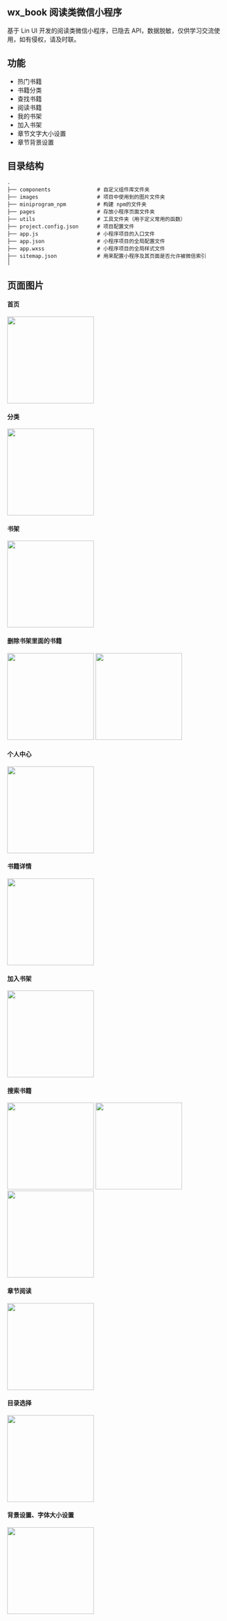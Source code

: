 ## wx_book 阅读类微信小程序
基于 Lin UI 开发的阅读类微信小程序，已隐去 API，数据脱敏，仅供学习交流使用，如有侵权，请及时联。  

## 功能
+ 热门书籍
+ 书籍分类
+ 查找书籍
+ 阅读书籍
+ 我的书架
+ 加入书架
+ 章节文字大小设置
+ 章节背景设置

## 目录结构
```
.
├── components               # 自定义组件库文件夹
├── images                   # 项目中使用到的图片文件夹
├── miniprogram_npm          # 构建 npm的文件夹
├── pages                    # 存放小程序页面文件夹
├── utils                    # 工具文件夹（用于定义常用的函数）
├── project.config.json      # 项目配置文件
├── app.js                   # 小程序项目的入口文件
├── app.json                 # 小程序项目的全局配置文件
├── app.wxss                 # 小程序项目的全局样式文件
├── sitemap.json             # 用来配置小程序及其页面是否允许被微信索引
│ 
```

## 页面图片
#### 首页
<img src="https://github.com/maker-pro/wx_book/assets/85552249/d4c7ee11-19b2-4088-931d-37062ca6a8b8" width="200" />

#### 分类
<img src="https://github.com/maker-pro/wx_book/assets/85552249/ffcb955d-6e6a-45f8-8e8f-de2ddabe66c9" width="200" />

#### 书架
<img src="https://github.com/maker-pro/wx_book/assets/85552249/904c07db-574f-4ac7-bfd6-b99ec18f8887" width="200" />

#### 删除书架里面的书籍
<img src="https://github.com/maker-pro/wx_book/assets/85552249/6991f54e-6697-4112-8bd3-2a103362d9e3" width="200" />
<img src="https://github.com/maker-pro/wx_book/assets/85552249/fde1833a-18f6-4953-a557-cbd2550c4b72" width="200" />

#### 个人中心
<img src="https://github.com/maker-pro/wx_book/assets/85552249/03370de4-d208-403f-8f04-62d29fafb493" width="200" />

#### 书籍详情
<img src="https://github.com/maker-pro/wx_book/assets/85552249/4988fb12-e776-4939-bed1-ccb1de20f7b2" width="200" />

#### 加入书架
<img src="https://github.com/maker-pro/wx_book/assets/85552249/1b5104c0-045a-4a94-91da-dc0850279627" width="200" />

#### 搜索书籍
<img src="https://github.com/maker-pro/wx_book/assets/85552249/aa155e7f-0f44-43a0-8116-4aaf44ac1dd4" width="200" />
<img src="https://github.com/maker-pro/wx_book/assets/85552249/ab5894d3-876b-451e-867d-1d9f13c493ea" width="200" />
<img src="https://github.com/maker-pro/wx_book/assets/85552249/fb873ea8-905f-42f4-80ab-d99f871b60d5" width="200" />

#### 章节阅读
<img src="https://github.com/maker-pro/wx_book/assets/85552249/d2c5a8a7-b7b6-4ae7-9d0f-f8d41f8d76e5" width="200" />

#### 目录选择
<img src="https://github.com/maker-pro/wx_book/assets/85552249/6f26bc2b-0b8e-48d0-b735-9516ca03ac18" width="200" />

#### 背景设置、字体大小设置
<img src="https://github.com/maker-pro/wx_book/assets/85552249/1e78920d-ec8e-4551-80f3-6e9162f9fdbc" width="200" />
